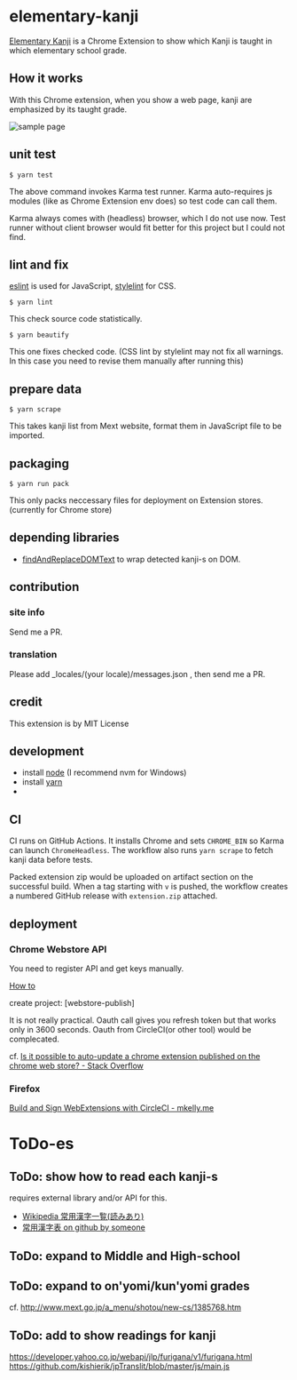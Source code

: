 # elementary-kanji

[Elementary Kanji]() is a Chrome Extension to show which Kanji is taught in which elementary school grade.

## How it works

With this Chrome extension, when you show a web page, kanji are emphasized by its taught grade.

![sample page](screenshots/download_blocked.png)

## unit test

~~~
$ yarn test
~~~

The above command invokes Karma test runner. Karma auto-requires js modules (like as Chrome Extension env does) so test code can call them.

Karma always comes with (headless) browser, which I do not use now. Test runner without client browser would fit better for this project but I could not find.

## lint and fix

[eslint](https://eslint.org/) is used for JavaScript, [stylelint](https://stylelint.io/) for CSS.

~~~
$ yarn lint
~~~

This check source code statistically.

~~~
$ yarn beautify
~~~

This one fixes checked code. (CSS lint by stylelint may not fix all warnings. In this case you need to revise them manually after running this)

## prepare data

~~~
$ yarn scrape
~~~

This takes kanji list from Mext website, format them in JavaScript file to be imported.

## packaging

~~~
$ yarn run pack
~~~

This only packs neccessary files for deployment on Extension stores. (currently for Chrome store)

## depending libraries

  * [findAndReplaceDOMText](https://github.com/padolsey/findAndReplaceDOMText) to wrap detected kanji-s on DOM.

## contribution

### site info

Send me a PR.

### translation

Please add _locales/(your locale)/messages.json , then send me a PR.

## credit

This extension is by MIT License

## development

  * install [node](https://nodejs.org/en/)  (I recommend nvm for Windows)
  * install [yarn](https://yarnpkg.com/)
  * 


## CI

CI runs on GitHub Actions. It installs Chrome and sets `CHROME_BIN` so Karma can launch `ChromeHeadless`.
The workflow also runs `yarn scrape` to fetch kanji data before tests.

Packed extension zip would be uploaded on artifact section on the successful build.
When a tag starting with `v` is pushed, the workflow creates a numbered GitHub release with `extension.zip` attached.

## deployment

### Chrome Webstore API

You need to register API and get keys manually.

[How to](https://github.com/DrewML/chrome-webstore-upload/blob/master/How%20to%20generate%20Google%20API%20keys.md)

create project: [webstore-publish]

It is not really practical. Oauth call gives you refresh token but that works only in 3600 seconds. Oauth from CircleCI(or other tool) would be complecated.

cf. [Is it possible to auto\-update a chrome extension published on the chrome web store? \- Stack Overflow](https://stackoverflow.com/questions/13139627/is-it-possible-to-auto-update-a-chrome-extension-published-on-the-chrome-web-sto/26754858)

### Firefox

[Build and Sign WebExtensions with CircleCI - mkelly\.me](http://www.mkelly.me/blog/build-and-sign-webextensions-with-circleci/)



# ToDo-es

## ToDo: show how to read each kanji-s

requires external library and/or API for this.

 * [Wikipedia 常用漢字一覧(読みあり)](https://ja.wikipedia.org/wiki/%E5%B8%B8%E7%94%A8%E6%BC%A2%E5%AD%97%E4%B8%80%E8%A6%A7)
 * [常用漢字表 on github by someone](https://github.com/cjkvi/cjkvi-tables)

## ToDo: expand to Middle and High-school

## ToDo: expand to on'yomi/kun'yomi grades

  cf. http://www.mext.go.jp/a_menu/shotou/new-cs/1385768.htm

## ToDo: add to show readings for kanji

  https://developer.yahoo.co.jp/webapi/jlp/furigana/v1/furigana.html
  https://github.com/kishierik/jpTranslit/blob/master/js/main.js


